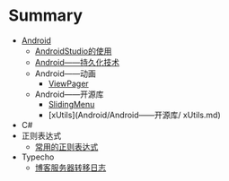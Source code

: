# Summary

* [Android](Android/Adroid.md)
  * [AndroidStudio的使用](Android/AndroidStudio的使用.md)
  * [Android——持久化技术](Android/Android——持久化技术.md)
  * Android——动画
    * [ViewPager](Android/Android——动画/ViewPager.md)
  * Android——开源库
    * [SlidingMenu](Android/Android——开源库/SlidingMenu.md)
    * [xUtils](Android/Android——开源库/ xUtils.md)
* C#
* 正则表达式
  * [常用的正则表达式](Regex/常用的正则表达式.md)
* Typecho
  * [博客服务器转移日志](Typecho/博客服务器转移日志.md)


